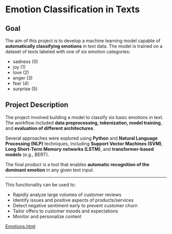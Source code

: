 # Emotion Classification in Texts

## **Goal**  
The aim of this project is to develop a machine learning model capable of **automatically classifying emotions** in text data. The model is trained on a dataset of texts labeled with one of six emotion categories:

- sadness (0)  
- joy (1)  
- love (2)  
- anger (3)  
- fear (4)  
- surprise (5)

## **Project Description**  

The project involved building a model to classify six basic emotions in text. The workflow included **data preprocessing, tokenization, model training**, and **evaluation of different architectures**.

Several approaches were explored using **Python** and **Natural Language Processing (NLP)** techniques, including **Support Vector Machines (SVM)**, **Long Short-Term Memory networks (LSTM)**, and **transformer-based models** (e.g., BERT).

The final product is a tool that enables **automatic recognition of the dominant emotion** in any given text input.

---

This functionality can be used to:
- Rapidly analyze large volumes of customer reviews
- Identify issues and positive aspects of products/services
- Detect negative sentiment early to prevent customer churn
- Tailor offers to customer moods and expectations
- Monitor and personalize content 

[Emotions.html]("https://PatrycjaMv.io/Emotions/Emotions.html")
